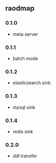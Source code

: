 ## raodmap

### 0.1.0
- meta server

### 0.1.1
- batch mode

### 0.1.2 
- elasticsearch sink

### 0.1.3
- mysql sink

### 0.1.4
- redis sink

### 0.2.0
- ddl transfer